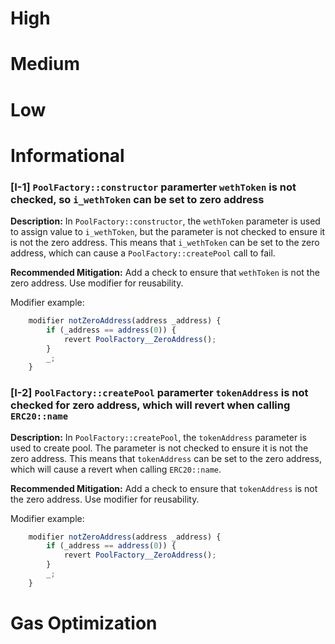 # High

# Medium

# Low

# Informational

### [I-1] `PoolFactory::constructor` paramerter `wethToken` is not checked, so `i_wethToken` can be set to zero address

**Description:** In `PoolFactory::constructor`, the `wethToken` parameter is used to assign value to `i_wethToken`, but the parameter is not checked to ensure it is not the zero address. This means that `i_wethToken` can be set to the zero address, which can cause a `PoolFactory::createPool` call to fail.

**Recommended Mitigation:** Add a check to ensure that `wethToken` is not the zero address. Use modifier for reusability.

Modifier example:

```javascript
    modifier notZeroAddress(address _address) {
        if (_address == address(0)) {
            revert PoolFactory__ZeroAddress();
        }
        _;
    }
```

### [I-2] `PoolFactory::createPool` paramerter `tokenAddress` is not checked for zero address, which will revert when calling `ERC20::name`

**Description:** In `PoolFactory::createPool`, the `tokenAddress` parameter is used to create pool. The parameter is not checked to ensure it is not the zero address. This means that `tokenAddress` can be set to the zero address, which will cause a revert when calling `ERC20::name`.

**Recommended Mitigation:** Add a check to ensure that `tokenAddress` is not the zero address. Use modifier for reusability.

Modifier example:

```javascript
    modifier notZeroAddress(address _address) {
        if (_address == address(0)) {
            revert PoolFactory__ZeroAddress();
        }
        _;
    }
```

# Gas Optimization
